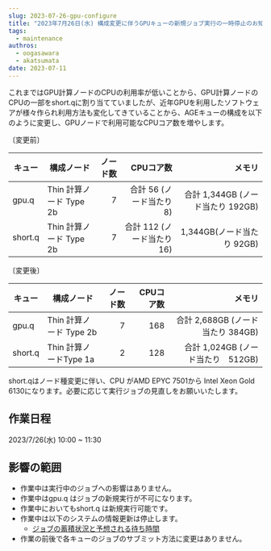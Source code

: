 ```yaml
---
slug: 2023-07-26-gpu-configure
title: "2023年7月26日(水) 構成変更に伴うGPUキューの新規ジョブ実行の一時停止のお知らせ"
tags:
  - maintenance
authros:
  - oogasawara
  - akatsumata
date: 2023-07-11
---
```


これまではGPU計算ノードのCPUの利用率が低いことから、GPU計算ノードのCPUの一部をshort.qに割り当てていましたが、近年GPUを利用したソフトウェアが様々作られ利用方法も変化してきていることから、AGEキューの構成を以下のように変更し、GPUノードで利用可能なCPUコア数を増やします。


〔変更前〕

| キュー | 構成ノード |  ノード数 | CPUコア数 | メモリ |
| ---- | ---- | ----: | ----: | ----: |
| gpu.q |Thin 計算ノード Type 2b | 7 | 合計 56 (ノード当たり 8) | 合計 1,344GB (ノード当たり 192GB) |
| short.q | Thin 計算ノード Type 2b | 7 | 合計 112 (ノード当たり 16) | 1,344GB(ノード当たり 92GB) |


〔変更後〕

| キュー | 構成ノード |  ノード数 | CPUコア数 | メモリ |
| ---- | ---- | ----: | ----: | ----: |
| gpu.q |Thin 計算ノード Type 2b | 7 | 168 | 合計 2,688GB (ノード当たり 384GB)|
| short.q | Thin 計算ノードType 1a | 2 |  128　| 　合計 1,024GB (ノード当たり　512GB) |

short.qはノード種変更に伴い、CPU がAMD EPYC 7501から Intel Xeon Gold 6130になります。必要に応じて実行ジョブの見直しをお願いいたします。


## 作業日程

2023/7/26(水) 10:00 ~ 11:30


## 影響の範囲

<ul>
  <li>作業中は実行中のジョブへの影響はありません。</li>
  <li>作業中はgpu.q はジョブの新規実行が不可になります。</li>
  <li>作業中においてもshort.q は新規実行可能です。</li>
  <li>作業中は以下のシステムの情報更新は停止します。
  <ul>
    <li><a href="https://sc.ddbj.nig.ac.jp/operation/"><u>ジョブの蓄積状況と予想される待ち時間</u></a></li>
  </ul>
  </li>
  <li>作業の前後で各キューのジョブのサブミット方法に変更はありません。</li>
</ul>
